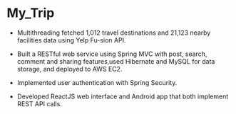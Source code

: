 # My_Trip

- Multithreading fetched 1,012 travel destinations and 21,123 nearby facilities data using Yelp Fu-sion API.

- Built a RESTful web service using Spring MVC with post, search, comment and sharing features,used Hibernate and MySQL for data storage, and deployed to AWS EC2.

- Implemented user authentication with Spring Security.

- Developed ReactJS web interface and Android app that both implement REST API calls.
